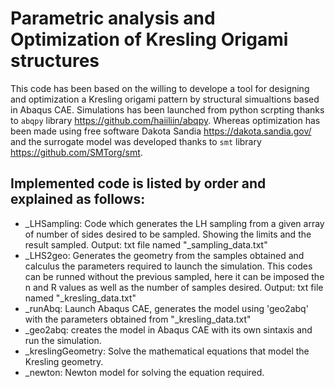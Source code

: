 # Parametric analysis and Optimization of Kresling Origami structures

This code has been based on the willing to develope a tool for designing and optimization a Kresling origami pattern by structural simualtions based in Abaqus CAE. Simulations has been launched from python scrpting thanks to `abqpy` library https://github.com/haiiliin/abqpy. Whereas optimization has been made using free software Dakota Sandia https://dakota.sandia.gov/ and the surrogate model was developed thanks to `smt` library https://github.com/SMTorg/smt.

Implemented code is listed by order and explained as follows:
- 
- _LHSampling: Code which generates the LH sampling from a given array of number of sides desired to be sampled. Showing the limits and the result sampled. Output: txt file named "_sampling_data.txt"
- _LHS2geo: Generates the geometry from the samples obtained and calculus the parameters required to launch the simulation. This codes can be runned without the previous sampled, here it can be imposed the n and R values as well as the number of samples desired. Output: txt file named "_kresling_data.txt"
- _runAbq: Launch Abaqus CAE, generates the model using 'geo2abq' with the parameters obtained from "_kresling_data.txt"
- _geo2abq: creates the model in Abaqus CAE with its own sintaxis and run the simulation.
- _kreslingGeometry: Solve the mathematical equations that model the Kresling geometry.
- _newton: Newton model for solving the equation required.
